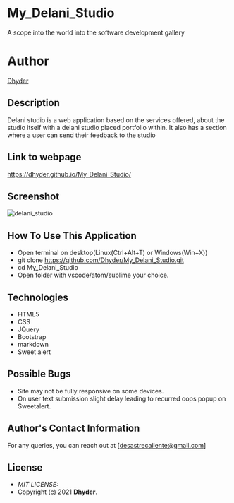 # My_Delani_Studio
A scope into the world  into the software development gallery
# **Author**
[Dhyder](https://github.com/Dhyder)

## Description
Delani studio is a web application based on the services offered, about the studio itself with a delani studio placed portfolio within.
It also has a section where a user can send their feedback to the studio
## Link to webpage
https://dhyder.github.io/My_Delani_Studio/
## Screenshot
![delani_studio](https://user-images.githubusercontent.com/86789832/133138370-5490c3fd-afe9-4c21-b156-98a2ef87c062.jpg)
## How To Use This Application
* Open terminal on desktop(Linux(Ctrl+Alt+T) or Windows(Win+X))
* git clone https://github.com/Dhyder/My_Delani_Studio.git
* cd My_Delani_Studio
* Open folder with vscode/atom/sublime your choice.
## Technologies
- HTML5
- CSS
- JQuery
- Bootstrap
- markdown
- Sweet alert

## Possible Bugs
* Site may not be fully responsive on some devices.
* On user text submission slight delay leading to recurred oops popup on Sweetalert.
## Author's Contact Information
For any queries, you can reach out at [desastrecaliente@gmail.com]
## License
* *MIT LICENSE:*
* Copyright (c) 2021 **Dhyder**.
